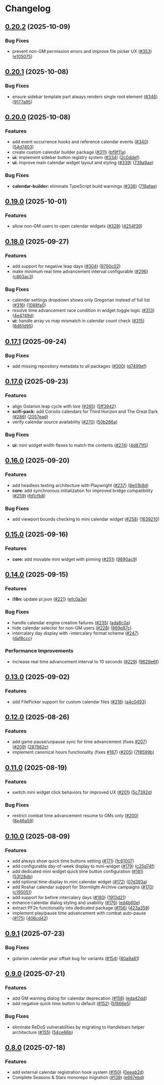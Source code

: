 # Changelog

## [0.20.2](https://github.com/rayners/fvtt-seasons-and-stars/compare/seasons-and-stars-v0.20.1...seasons-and-stars-v0.20.2) (2025-10-09)


### Bug Fixes

* prevent non-GM permission errors and improve file picker UX ([#353](https://github.com/rayners/fvtt-seasons-and-stars/issues/353)) ([e105075](https://github.com/rayners/fvtt-seasons-and-stars/commit/e105075c1a6ab272ff88015a030fdddedf63bda3))

## [0.20.1](https://github.com/rayners/fvtt-seasons-and-stars/compare/seasons-and-stars-v0.20.0...seasons-and-stars-v0.20.1) (2025-10-08)


### Bug Fixes

* ensure sidebar template part always renders single root element ([#346](https://github.com/rayners/fvtt-seasons-and-stars/issues/346)) ([9177a95](https://github.com/rayners/fvtt-seasons-and-stars/commit/9177a953e4366b7f507adf47cee551d7a22bd0cd))

## [0.20.0](https://github.com/rayners/fvtt-seasons-and-stars/compare/seasons-and-stars-v0.19.0...seasons-and-stars-v0.20.0) (2025-10-08)


### Features

* add event occurrence hooks and reference calendar events ([#340](https://github.com/rayners/fvtt-seasons-and-stars/issues/340)) ([54d7403](https://github.com/rayners/fvtt-seasons-and-stars/commit/54d74031b112e395c8fcb58911c149e9eb5a6816))
* create custom calendar builder package ([#311](https://github.com/rayners/fvtt-seasons-and-stars/issues/311)) ([bf9f11a](https://github.com/rayners/fvtt-seasons-and-stars/commit/bf9f11af21bb6c8e0268c73a2b0ec921e2afbce9))
* **ui:** implement sidebar button registry system ([#334](https://github.com/rayners/fvtt-seasons-and-stars/issues/334)) ([2c0ddef](https://github.com/rayners/fvtt-seasons-and-stars/commit/2c0ddefd2ed58349faf7e02a212055e87cd1f9b8))
* **ui:** improve main calendar widget layout and styling ([#339](https://github.com/rayners/fvtt-seasons-and-stars/issues/339)) ([739a9ae](https://github.com/rayners/fvtt-seasons-and-stars/commit/739a9aec8f29de43802c0b1419f7c2907bcd0b9b))


### Bug Fixes

* **calendar-builder:** eliminate TypeScript build warnings ([#338](https://github.com/rayners/fvtt-seasons-and-stars/issues/338)) ([718afae](https://github.com/rayners/fvtt-seasons-and-stars/commit/718afae9c69f9956df617e567ca6210a47cf4b02))

## [0.19.0](https://github.com/rayners/fvtt-seasons-and-stars/compare/seasons-and-stars-v0.18.0...seasons-and-stars-v0.19.0) (2025-10-01)


### Features

* allow non-GM users to open calendar widgets ([#328](https://github.com/rayners/fvtt-seasons-and-stars/issues/328)) ([4254f39](https://github.com/rayners/fvtt-seasons-and-stars/commit/4254f39f0ce0868af915bbec03aed470238443af))

## [0.18.0](https://github.com/rayners/fvtt-seasons-and-stars/compare/seasons-and-stars-v0.17.1...seasons-and-stars-v0.18.0) (2025-09-27)


### Features

* add support for negative leap days ([#304](https://github.com/rayners/fvtt-seasons-and-stars/issues/304)) ([9790c02](https://github.com/rayners/fvtt-seasons-and-stars/commit/9790c02a8cd9465c9df166066db1c4fa7ae3b406))
* make minimum real time advancement interval configurable ([#296](https://github.com/rayners/fvtt-seasons-and-stars/issues/296)) ([c863ac3](https://github.com/rayners/fvtt-seasons-and-stars/commit/c863ac324c7d581b2c6955e9b54087576a9691d5))


### Bug Fixes

* calendar settings dropdown shows only Gregorian instead of full list ([#316](https://github.com/rayners/fvtt-seasons-and-stars/issues/316)) ([1088fa0](https://github.com/rayners/fvtt-seasons-and-stars/commit/1088fa0d009053ddd41c4c4e48f1ac8af59cb0aa))
* resolve time advancement race condition in widget toggle logic ([#313](https://github.com/rayners/fvtt-seasons-and-stars/issues/313)) ([4e4749d](https://github.com/rayners/fvtt-seasons-and-stars/commit/4e4749d88833156f8ce24ee66408d15d165a582b))
* **ui:** handle array vs map mismatch in calendar count check ([#315](https://github.com/rayners/fvtt-seasons-and-stars/issues/315)) ([6d61d95](https://github.com/rayners/fvtt-seasons-and-stars/commit/6d61d957a382551ac3da00be086a49f269742610))

## [0.17.1](https://github.com/rayners/fvtt-seasons-and-stars/compare/seasons-and-stars-v0.17.0...seasons-and-stars-v0.17.1) (2025-09-24)


### Bug Fixes

* add missing repository metadata to all packages ([#300](https://github.com/rayners/fvtt-seasons-and-stars/issues/300)) ([d7499ef](https://github.com/rayners/fvtt-seasons-and-stars/commit/d7499ef4a6ec5f232118469a56acf8238542b38a))

## [0.17.0](https://github.com/rayners/fvtt-seasons-and-stars/compare/seasons-and-stars-v0.16.0...seasons-and-stars-v0.17.0) (2025-09-23)


### Features

* align Golarion leap cycle with lore ([#265](https://github.com/rayners/fvtt-seasons-and-stars/issues/265)) ([5ff3942](https://github.com/rayners/fvtt-seasons-and-stars/commit/5ff3942bc4150dfabe5c94c2dba0ab843e03dc45))
* **scifi-pack:** add Coriolis calendars for Third Horizon and The Great Dark ([#286](https://github.com/rayners/fvtt-seasons-and-stars/issues/286)) ([2057ead](https://github.com/rayners/fvtt-seasons-and-stars/commit/2057ead6de86d268f68e9d5b2a252741a34fe6f1))
* verify calendar source availability ([#270](https://github.com/rayners/fvtt-seasons-and-stars/issues/270)) ([50b286a](https://github.com/rayners/fvtt-seasons-and-stars/commit/50b286ac41d4cb0531c01c24be678bb7b2291fa5))


### Bug Fixes

* **ui:** mini widget width flexes to match the contents ([#274](https://github.com/rayners/fvtt-seasons-and-stars/issues/274)) ([4d871f5](https://github.com/rayners/fvtt-seasons-and-stars/commit/4d871f5a1a78ddb1f9d9f2a546ec239049a22935))

## [0.16.0](https://github.com/rayners/fvtt-seasons-and-stars/compare/seasons-and-stars-v0.15.0...seasons-and-stars-v0.16.0) (2025-09-20)


### Features

* add headless testing architecture with Playwright ([#237](https://github.com/rayners/fvtt-seasons-and-stars/issues/237)) ([8e01b9d](https://github.com/rayners/fvtt-seasons-and-stars/commit/8e01b9de3d7ecdaea52526719d5b36815dd6c061))
* **core:** add synchronous initialization for improved bridge compatibility ([#259](https://github.com/rayners/fvtt-seasons-and-stars/issues/259)) ([fd1cfb8](https://github.com/rayners/fvtt-seasons-and-stars/commit/fd1cfb8c652070ed21ab9294ea41e2b9c076a246))


### Bug Fixes

* add viewport bounds checking to mini calendar widget ([#258](https://github.com/rayners/fvtt-seasons-and-stars/issues/258)) ([1639210](https://github.com/rayners/fvtt-seasons-and-stars/commit/16392102327be001744d649cc668cdc08daeeaa3))

## [0.15.0](https://github.com/rayners/fvtt-seasons-and-stars/compare/seasons-and-stars-v0.14.0...seasons-and-stars-v0.15.0) (2025-09-16)


### Features

* **core:** add movable mini widget with pinning ([#251](https://github.com/rayners/fvtt-seasons-and-stars/issues/251)) ([9890ac9](https://github.com/rayners/fvtt-seasons-and-stars/commit/9890ac903517390372738257815101a38e9f465c))

## [0.14.0](https://github.com/rayners/fvtt-seasons-and-stars/compare/seasons-and-stars-v0.13.0...seasons-and-stars-v0.14.0) (2025-09-15)


### Features

* **i18n:** update pl.json ([#221](https://github.com/rayners/fvtt-seasons-and-stars/issues/221)) ([efc0a3e](https://github.com/rayners/fvtt-seasons-and-stars/commit/efc0a3ec4c44a2fbb006b7579ad7c98bbc2cf30c))


### Bug Fixes

* handle calendar engine creation failures ([#235](https://github.com/rayners/fvtt-seasons-and-stars/issues/235)) ([ada8c0a](https://github.com/rayners/fvtt-seasons-and-stars/commit/ada8c0a395fe21e9dff2d586d4364bb6b31ecc58))
* hide calendar selector for non-GM users ([#228](https://github.com/rayners/fvtt-seasons-and-stars/issues/228)) ([869e87c](https://github.com/rayners/fvtt-seasons-and-stars/commit/869e87c8cfb9e72868a7f9f95f93c41e7c16dbbd))
* intercalary day display with -intercalary format scheme ([#247](https://github.com/rayners/fvtt-seasons-and-stars/issues/247)) ([daf8ccc](https://github.com/rayners/fvtt-seasons-and-stars/commit/daf8cccd38e79c11836f393a4109c817b8cb15d4))


### Performance Improvements

* increase real time advancement interval to 10 seconds ([#229](https://github.com/rayners/fvtt-seasons-and-stars/issues/229)) ([9629e6f](https://github.com/rayners/fvtt-seasons-and-stars/commit/9629e6f4a5cc3a445e3d7428cee28b8091132dc8))

## [0.13.0](https://github.com/rayners/fvtt-seasons-and-stars/compare/seasons-and-stars-v0.12.0...seasons-and-stars-v0.13.0) (2025-09-02)


### Features

* add FilePicker support for custom calendar files ([#218](https://github.com/rayners/fvtt-seasons-and-stars/issues/218)) ([a4c0493](https://github.com/rayners/fvtt-seasons-and-stars/commit/a4c0493d820e07a49a99761066b6dc84f85c0b9a))

## [0.12.0](https://github.com/rayners/fvtt-seasons-and-stars/compare/seasons-and-stars-v0.11.0...seasons-and-stars-v0.12.0) (2025-08-26)


### Features

* add game pause/unpause sync for time advancement (fixes [#207](https://github.com/rayners/fvtt-seasons-and-stars/issues/207)) ([#209](https://github.com/rayners/fvtt-seasons-and-stars/issues/209)) ([287862c](https://github.com/rayners/fvtt-seasons-and-stars/commit/287862ca9bc8819b7840a314300d1f6d69d9d074))
* implement canonical hours functionality (fixes [#187](https://github.com/rayners/fvtt-seasons-and-stars/issues/187)) ([#205](https://github.com/rayners/fvtt-seasons-and-stars/issues/205)) ([7f8599b](https://github.com/rayners/fvtt-seasons-and-stars/commit/7f8599ba70ff41078fbb8b7529ecf85805c2ba55))

## [0.11.0](https://github.com/rayners/fvtt-seasons-and-stars/compare/seasons-and-stars-v0.10.0...seasons-and-stars-v0.11.0) (2025-08-19)


### Features

* switch mini widget click behaviors for improved UX ([#201](https://github.com/rayners/fvtt-seasons-and-stars/issues/201)) ([5c7392d](https://github.com/rayners/fvtt-seasons-and-stars/commit/5c7392d496599a571ca2112caa827d4723eebd65))


### Bug Fixes

* restrict combat time advancement resume to GMs only ([#200](https://github.com/rayners/fvtt-seasons-and-stars/issues/200)) ([8e46a59](https://github.com/rayners/fvtt-seasons-and-stars/commit/8e46a59f52047bb39d22fee92062a71d96b899ec))

## [0.10.0](https://github.com/rayners/fvtt-seasons-and-stars/compare/seasons-and-stars-v0.9.1...seasons-and-stars-v0.10.0) (2025-08-09)


### Features

* add always show quick time buttons setting ([#171](https://github.com/rayners/fvtt-seasons-and-stars/issues/171)) ([fc61007](https://github.com/rayners/fvtt-seasons-and-stars/commit/fc610076e6b2135fd49384aee303f79bc8185928))
* add configurable day-of-week display to mini-widget ([#179](https://github.com/rayners/fvtt-seasons-and-stars/issues/179)) ([c25d74f](https://github.com/rayners/fvtt-seasons-and-stars/commit/c25d74f3675f205c1fff2c316a34bc09c8e92af1))
* add dedicated mini widget quick time button configuration ([#181](https://github.com/rayners/fvtt-seasons-and-stars/issues/181)) ([53f28db](https://github.com/rayners/fvtt-seasons-and-stars/commit/53f28dbcb8469b41dbf86ce31d2efe2ea08acc3a))
* add optional time display to mini calendar widget ([#172](https://github.com/rayners/fvtt-seasons-and-stars/issues/172)) ([07d393a](https://github.com/rayners/fvtt-seasons-and-stars/commit/07d393a56c2b27ff2da65723dc4c65221db019ef))
* add Roshar calendar support for Stormlight Archive campaigns ([#170](https://github.com/rayners/fvtt-seasons-and-stars/issues/170)) ([c195051](https://github.com/rayners/fvtt-seasons-and-stars/commit/c195051c0bf070c69fde12d01b9ab5fddc0d77d3))
* add support for before intercalary days ([#180](https://github.com/rayners/fvtt-seasons-and-stars/issues/180)) ([1913d21](https://github.com/rayners/fvtt-seasons-and-stars/commit/1913d214fcd40aa9ab895853af49511daf6077a8))
* enhance calendar dialog styling and usability ([#176](https://github.com/rayners/fvtt-seasons-and-stars/issues/176)) ([ed4b60e](https://github.com/rayners/fvtt-seasons-and-stars/commit/ed4b60efc9f3f1fd1dcd27645555051ddc81fc25))
* extract PF2e functionality into dedicated package ([#156](https://github.com/rayners/fvtt-seasons-and-stars/issues/156)) ([423a358](https://github.com/rayners/fvtt-seasons-and-stars/commit/423a358e905c565a2f8b78922affe76534e5d9a6))
* implement play/pause time advancement with combat auto-pause ([#175](https://github.com/rayners/fvtt-seasons-and-stars/issues/175)) ([406cd42](https://github.com/rayners/fvtt-seasons-and-stars/commit/406cd42a3b17e0956f665208bcd6d89143bb3336))

## [0.9.1](https://github.com/rayners/fvtt-seasons-and-stars/compare/seasons-and-stars-v0.9.0...seasons-and-stars-v0.9.1) (2025-07-23)


### Bug Fixes

* golarion calendar year offset bug for variants ([#154](https://github.com/rayners/fvtt-seasons-and-stars/issues/154)) ([80a9a81](https://github.com/rayners/fvtt-seasons-and-stars/commit/80a9a81c90e6d067299a7c33e7895463214217af))

## [0.9.0](https://github.com/rayners/fvtt-seasons-and-stars/compare/seasons-and-stars-v0.8.0...seasons-and-stars-v0.9.0) (2025-07-21)


### Features

* add GM warning dialog for calendar deprecation ([#158](https://github.com/rayners/fvtt-seasons-and-stars/issues/158)) ([eda42dd](https://github.com/rayners/fvtt-seasons-and-stars/commit/eda42dde7ee2cf3affbd04e19d052af4bc09aa49))
* add negative quick time button to default ([#152](https://github.com/rayners/fvtt-seasons-and-stars/issues/152)) ([5f866e5](https://github.com/rayners/fvtt-seasons-and-stars/commit/5f866e5d23042575aa4573f066e9629c920d3ef5))


### Bug Fixes

* eliminate ReDoS vulnerabilities by migrating to Handlebars helper architecture ([#155](https://github.com/rayners/fvtt-seasons-and-stars/issues/155)) ([54ce66b](https://github.com/rayners/fvtt-seasons-and-stars/commit/54ce66b3df0cc1cd585c0572704134da1ad0f5a4))

## [0.8.0](https://github.com/rayners/fvtt-seasons-and-stars/compare/seasons-and-stars-v0.7.0...seasons-and-stars-v0.8.0) (2025-07-18)


### Features

* add external calendar registration hook system ([#150](https://github.com/rayners/fvtt-seasons-and-stars/issues/150)) ([0eeab2d](https://github.com/rayners/fvtt-seasons-and-stars/commit/0eeab2d2aaffb5432ebef5713dff537ca2b72fe3))
* Complete Seasons & Stars monorepo migration ([#139](https://github.com/rayners/fvtt-seasons-and-stars/issues/139)) ([e667ebd](https://github.com/rayners/fvtt-seasons-and-stars/commit/e667ebdc3b4cdc9f64bebc03b075136b495cac60))
